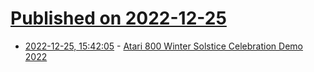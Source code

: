 # [Published on 2022-12-25](index.md)

* [2022-12-25, 15:42:05](https://news.ycombinator.com/item?id=34128133) - [Atari 800 Winter Solstice Celebration Demo 2022](https://8bitworkshop.com/docs/posts/2022/happy-holidays-2022.html)

